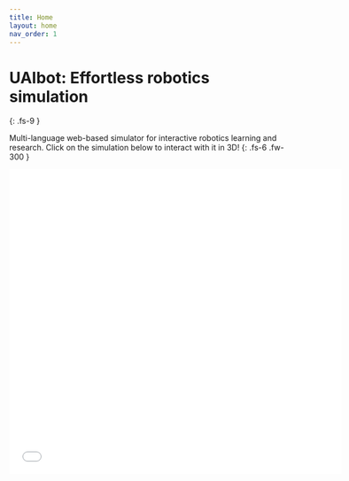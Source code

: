 ```yaml
---
title: Home
layout: home
nav_order: 1
---
```


# UAIbot: Effortless robotics simulation
{: .fs-9 }

Multi-language web-based simulator for interactive robotics learning and research. Click on the simulation below to interact with it in 3D!
{: .fs-6 .fw-300 }

<div align="center"> 
<iframe frameBorder="0" scrolling="no" src="/assets/anim2.html" style="width:600px;height:550px"></iframe>
</div>
